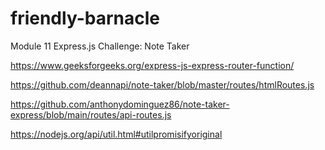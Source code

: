 # friendly-barnacle
Module 11 Express.js Challenge: Note Taker

https://www.geeksforgeeks.org/express-js-express-router-function/

https://github.com/deannapi/note-taker/blob/master/routes/htmlRoutes.js

https://github.com/anthonydominguez86/note-taker-express/blob/main/routes/api-routes.js

https://nodejs.org/api/util.html#utilpromisifyoriginal 